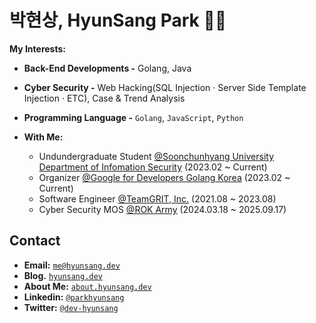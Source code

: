 # 박현상, HyunSang Park 🥷🏻
**My Interests:**
- **Back-End Developments -** Golang, Java
- **Cyber Security -** Web Hacking(SQL Injection · Server Side Template Injection · ETC), Case & Trend Analysis
- **Programming Language -** `Golang`, `JavaScript`, `Python`

- **With Me:**
  - Undundergraduate Student [@Soonchunhyang University Department of Infomation Security](https://home.sch.ac.kr/security/index.jsp) (2023.02 ~ Current)
  - Organizer [@Google for Developers Golang Korea](https://gdg.community.dev/gdg-golang-korea/) (2023.02 ~ Current)
  - Software Engineer [@TeamGRIT, Inc.](https://www.teamgrit.kr/) (2021.08 ~ 2023.08)
  - Cyber Security MOS [@ROK Army](https://www.army.mil.kr/sites/army/index.do) (2024.03.18 ~ 2025.09.17)

## Contact
- **Email:** [`me@hyunsang.dev`](mailto:me@hyunsang.dev)
- **Blog.** [`hyunsang.dev`](https://hyunsang.dev)
- **About Me:** [`about.hyunsang.dev`](https://about.hyunsang.dev)
- **Linkedin:** [`@parkhyunsang`](https://www.linkedin.com/in/parkhyunsang/)
- **Twitter:** [`@dev-hyunsang`](https://twitter.com/dev_hyunsang)
